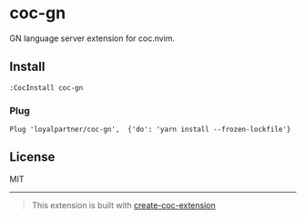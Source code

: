 # coc-gn

GN language server extension for coc.nvim.

## Install

`:CocInstall coc-gn`

### Plug

```
Plug 'loyalpartner/coc-gn',  {'do': 'yarn install --frozen-lockfile'}
```

## License

MIT

---

> This extension is built with [create-coc-extension](https://github.com/fannheyward/create-coc-extension)
